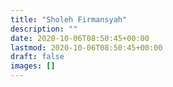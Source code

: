 ```yaml
---
title: "Sholeh Firmansyah"
description: ""
date: 2020-10-06T08:50:45+00:00
lastmod: 2020-10-06T08:50:45+00:00
draft: false
images: []
---
```


<!-- [@cocatrip](https://github.com/cocatrip) -->
